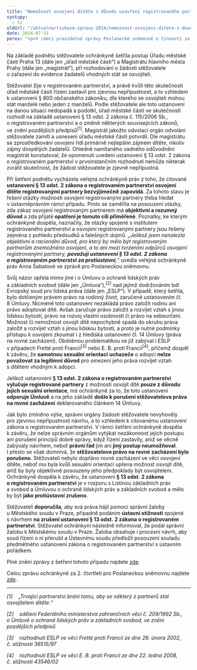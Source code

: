 ```yaml
---
title: "Nemožnost osvojení dítěte z důvodu uzavření registrovaného partnerství"
vystupy:
  - tz
oldUrl: "/aktualne/tiskove-zpravy-2014/nemoznost-osvojeni-ditete-z-duvodu-uzavreni-registrovaneho-partnerstvi"
date: 2014-07-31
perex: "<p>V rámci pravidelné zprávy Poslanecké sněmovně o činnosti za 2. čtvrtletí informovala veřejná ochránkyně práv o případu zamítnutí žádosti muže žijícího v registrovaném partnerství o zařazení do databáze potencionálních osvojitelů.</p>"
---
```


<!-- imported from the old website -->

<p>Na základě podnětu stěžovatele ochránkyně šetřila postup Úřadu městské části Praha 13 (dále jen „úřad městské části“) a Magistrátu hlavního města Prahy (dále jen „magistrát“), při rozhodování o žádosti stěžovatele o zařazení do evidence žadatelů vhodných stát se osvojiteli.</p><p>Stěžovatel žije v registrovaném partnerství, a právě kvůli této skutečnosti úřad městské části řízení zastavil pro zjevnou nepřípustnost, a to vzhledem k ustanovení § 800 občanského zákoníku, dle kterého se osvojiteli mohou stát manželé nebo jeden z manželů. Podle stěžovatele ale toto ustanovení na danou situaci nedopadá a podotkl, úřad městské části ve skutečnosti rozhodl na základě ustanovení § 13 odst. 2 zákona č. 115/2006 Sb., o registrovaném partnerství a o změně některých souvisejících zákonů, ve znění pozdějších předpisů<sup>[1]</sup>. Magistrát jakožto odvolací orgán odvolání stěžovatele zamítl a usnesení úřadu městské části potvrdil. Dle magistrátu se zprostředkování osvojení řídí primárně nejlepším zájmem dítěte, nikoliv zájmy dospělých žadatelů. Ohledně namítaného vadného odůvodnění magistrát konstatoval, že opomenutí uvedení ustanovení § 13 odst. 2 zákona o registrovaném partnerství v prvoinstančním rozhodnutí nemůže nikterak zvrátit skutečnost, že žádost stěžovatele je zjevně nepřípustná.</p><p>Při šetření podnětu vycházela veřejná ochránkyně práv z toho, že citované <strong>ustanovení § 13 odst. 2 zákona o registrovaném partnerství osvojení dítěte registrovanými partnery bezvýjimečně zapovídá</strong>. Za tohoto stavu je řešení otázky možnosti osvojení registrovanými partnery třeba hledat v ústavněprávním rámci případu. Proto se zaměřila na posouzení otázky, zda zákaz osvojení registrovaným partnerem má <strong>objektivní a rozumný důvod</strong> a zda přijaté<strong> opatření je tomuto cíli přiměřené</strong>. Poznatky, ke kterým ochránkyně dospěla, naznačily, že otázky spojené s institutem registrovaného partnerství a osvojení registrovanými partnery jsou řešeny zejména z pohledu předsudků a falešných dojmů. <em>„Jelikož jsem nenalezla objektivní a racionální důvod, pro který by mělo být registrovaným partnerům znemožněno osvojení, a to ani mezi tvrzeními odpůrců osvojení registrovanými partnery, <strong>považuji ustanovení § 13 odst. 2 zákona o registrovaném partnerství za protiústavní</strong>,“</em> uvedla veřejná ochránkyně práv Anna Šabatové ve zprávě pro Poslaneckou sněmovnu.</p><p>Svůj názor opřela mimo jiné i o Úmluvu o ochraně lidských práv a základních svobod (dále jen „Úmluva“),<sup>[2]</sup> nad jejímž dodržováním bdí Evropský soud pro lidská práva (dále jen „ESLP“). V případě, který šetřila, bylo dotčeným právem právo na rodinný život, zaručené ustanovením čl. 8 Úmluvy. Nicméně toto ustanovení nezakládá právo založit rodinu ani právo adoptovat dítě. Avšak zaručuje právo založit a rozvíjet vztah s jinou lidskou bytostí, právo na rozvoj vlastní osobnosti či právo na sebeurčení. Možnost či nemožnost osvojit dítě nepochybně spadá do okruhu práva založit a rozvíjet vztah s jinou lidskou bytostí, a proto je nutné podmínky přístupu k osvojení zkoumat i z hlediska ustanovení čl. 14 Úmluvy (práva na rovné zacházení). Obdobnou problematikou se již zabýval i ESLP v případech Fretté proti Francii<sup>[3]</sup> nebo E. B. proti Francii<sup>[4]</sup>, přičemž dospěl k závěru, že <strong>samotnou sexuální orientaci</strong> <strong>uchazeče</strong> o adopci <strong>nelze považovat za legitimní důvod</strong> pro omezení jeho práva rozvíjet vztah s dítětem vhodným k adopci.</p><p>Jelikož ustanovení <strong>§ 13 odst. 2 zákona o registrovaném partnerství vylučuje registrované partnery</strong> z možnosti osvojit dítě <strong>pouze z důvodu jejich sexuální orientace</strong>, má ochránkyně za to, že toto ustanovení <strong>odporuje Úmluvě</strong> a na jeho základě <strong>došlo k porušení stěžovatelova práva na rovné zacházení</strong> deklarovaného článkem 14 Úmluvy.</p><p>Jak bylo zmíněno výše, správní orgány žádosti stěžovatele nevyhověly pro zjevnou nepřípustnost návrhu, a to vzhledem k citovanému ustanovení zákona o registrovaném partnerství. V rámci šetření ochránkyně dospěla k závěru, že nelze správním orgánům vytýkat nezákonnost jejich postupu ani porušení principů dobré správy, když řízení zastavily, aniž se věcně zabývaly návrhem, neboť <strong>právní řád</strong> jim ani <strong>jiný postup neumožňoval</strong>. I přesto se však domnívá, že <strong>stěžovatelovo právo na rovné zacházení bylo porušeno</strong>. Stěžovateli nebylo dopřáno rovné zacházení ve věci osvojení dítěte, neboť mu byla kvůli sexuální orientaci upřena možnost osvojit dítě, aniž by byly objektivně posouzeny jeho předpoklady být osvojitelem. Ochránkyně dospěla k závěru, že ustanovení <strong>§ 13 odst. 2 zákona o registrovaném partnerství</strong> je v rozporu s Listinou základních práv a svobod a Úmluvou o ochraně lidských práv a základních svobod a mělo by být <strong>jako protiústavní zrušeno</strong>.</p><p>Stěžovateli <strong>doporučila</strong>, aby svá práva hájil pomocí správní žaloby u Městského soudu v Praze, případně podáním <strong>ústavní stížnosti</strong> spojené s návrhem <strong>na zrušení ustanovení § 13 odst. 2 zákona o registrovaném partnerství</strong>. Stěžovatel ochránkyni následně informoval, že podal správní žalobu k Městskému soudu v Praze. Žaloba obsahuje i procesní návrh, aby soud řízení o ní přerušil a Ústavnímu soudu předložil posouzení souladu předmětného ustanovení zákona o registrovaném partnerství s ústavním pořádkem.</p><p>Plné znění zprávy z šetření tohoto případu najdete <a href="/uploads-import/DISKRIMINACE/Kauzy/jine/2977-2014-PPO-ZZ.pdf">zde</a>.</p><p>Celou zprávu ochránkyně za 2. čtvrtletí pro Poslaneckou sněmovnu najdete <a href="/zpravy-o-cinnosti/zpravy-pro-poslaneckou-snemovnu/">zde</a>.</p><hr /><p><em>[1]    „Trvající partnerství brání tomu, aby se některý z partnerů stal osvojitelem dítěte.“</em></p><p><em>[2]    sdělení Federálního ministerstva zahraničních věcí č. 209/1992 Sb., o Úmluvě o ochraně lidských práv a základních svobod, ve znění pozdějších předpisů</em></p><p><em>[3]    rozhodnutí ESLP ve věci Fretté proti Francii ze dne 26. února 2002, č. stížnosti 36515/97</em></p><p><em>[4]    rozhodnutí ESLP ve věci E. B. proti Francii ze dne 22. ledna 2008, č. stížnosti 43546/02</em></p>
